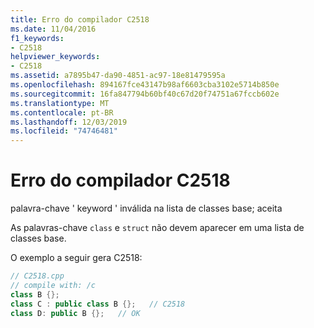 ```yaml
---
title: Erro do compilador C2518
ms.date: 11/04/2016
f1_keywords:
- C2518
helpviewer_keywords:
- C2518
ms.assetid: a7895b47-da90-4851-ac97-18e81479595a
ms.openlocfilehash: 894167fce43147b98af6603cba3102e5714b850e
ms.sourcegitcommit: 16fa847794b60bf40c67d20f74751a67fccb602e
ms.translationtype: MT
ms.contentlocale: pt-BR
ms.lasthandoff: 12/03/2019
ms.locfileid: "74746481"
---
```

# <a name="compiler-error-c2518"></a>Erro do compilador C2518

palavra-chave ' keyword ' inválida na lista de classes base; aceita

As palavras-chave `class` e `struct` não devem aparecer em uma lista de classes base.

O exemplo a seguir gera C2518:

```cpp
// C2518.cpp
// compile with: /c
class B {};
class C : public class B {};   // C2518
class D: public B {};   // OK
```
